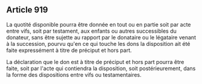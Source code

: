Article 919
----
La quotité disponible pourra être donnée en tout ou en partie soit par acte
entre vifs, soit par testament, aux enfants ou autres successibles du donateur,
sans être sujette au rapport par le donataire ou le légataire venant à la
succession, pourvu qu'en ce qui touche les dons la disposition ait été faite
expressément à titre de préciput et hors part.

La déclaration que le don est à titre de préciput et hors part pourra être
faite, soit par l'acte qui contiendra la disposition, soit postérieurement, dans
la forme des dispositions entre vifs ou testamentaires.
